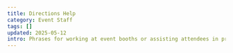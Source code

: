 ```yaml
---
title: Directions Help
category: Event Staff
tags: []
updated: 2025-05-12
intro: Phrases for working at event booths or assisting attendees in professional settings.
---
```

